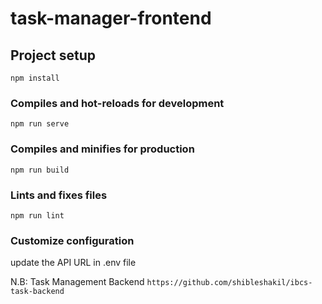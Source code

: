 # task-manager-frontend

## Project setup
```
npm install
```

### Compiles and hot-reloads for development
```
npm run serve
```

### Compiles and minifies for production
```
npm run build
```

### Lints and fixes files
```
npm run lint
```

### Customize configuration
update the API URL in .env file


N.B: Task Management Backend
    ```
    https://github.com/shibleshakil/ibcs-task-backend
    ```
